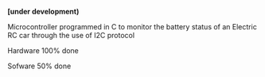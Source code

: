 **[under development)**

Microcontroller programmed in C to monitor the battery status of an Electric RC car through the use of I2C protocol

Hardware 100% done

Sofware 50% done
